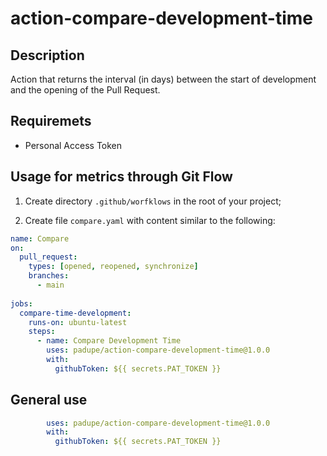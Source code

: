# action-compare-development-time

## Description

Action that returns the interval (in days) between the start of development and the opening of the Pull Request.

## Requiremets

- Personal Access Token

## Usage for metrics through Git Flow

1. Create directory `.github/worfklows` in the root of your project;

2. Create file `compare.yaml` with content similar to the following:

```yaml
name: Compare
on:
  pull_request:
    types: [opened, reopened, synchronize]
    branches:
      - main
    
jobs:
  compare-time-development:
    runs-on: ubuntu-latest
    steps:
      - name: Compare Development Time
        uses: padupe/action-compare-development-time@1.0.0
        with:
          githubToken: ${{ secrets.PAT_TOKEN }}
```

## General use

```yaml
        uses: padupe/action-compare-development-time@1.0.0
        with:
          githubToken: ${{ secrets.PAT_TOKEN }}
```